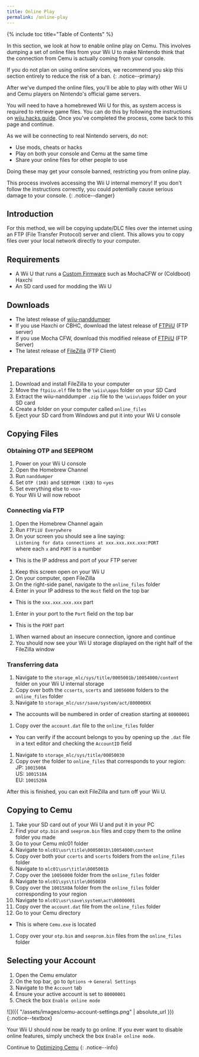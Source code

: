 ```yaml
---
title: Online Play
permalink: /online-play
---
```


{% include toc title="Table of Contents" %}

In this section, we look at how to enable online play on Cemu. This involves dumping a set of online files from your Wii U to make Nintendo think that the connection from Cemu is actually coming from your console.

If you do not plan on using online services, we recommend you skip this section entirely to reduce the risk of a ban.
{: .notice--primary}

After we've dumped the online files, you'll be able to play with other Wii U and Cemu players on Nintendo's official game servers.

You will need to have a homebrewed Wii U for this, as system access is required to retrieve game files. You can do this by following the instructions on [wiiu.hacks.guide](https://wiiu.hacks.guide/). Once you've completed the process, come back to this page and continue.

As we will be connecting to real Nintendo servers, do not:
- Use mods, cheats or hacks
- Play on both your console and Cemu at the same time
- Share your online files for other people to use

Doing these may get your console banned, restricting you from online play.

This process involves accessing the Wii U internal memory! If you don't follow the instructions correctly, you could potentially cause serious damage to your console.
{: .notice--danger}

## Introduction

For this method, we will be copying update/DLC files over the internet using an FTP (File Transfer Protocol) server and client. This allows you to copy files over your local network directly to your computer.

## Requirements

- A Wii U that runs a [Custom Firmware](https://wiiu.hacks.guide/) such as MochaCFW or (Coldboot) Haxchi
- An SD card used for modding the Wii U

## Downloads

- The latest release of [wiiu-nanddumper](https://github.com/koolkdev/wiiu-nanddumper/releases)
- If you use Haxchi or CBHC, download the latest release of [FTPiiU](https://github.com/FIX94/ftpiiu/releases) (FTP server)
- If you use Mocha CFW, download this modified release of [FTPiiU](/assets/files/ftpiiu_everywhere.elf) (FTP Server)
- The latest release of [FileZilla](https://filezilla-project.org/download.php?show_all=1) (FTP Client)

## Preparations

1. Download and install FileZilla to your computer
1. Move the `ftpiiu.elf` file to the `\wiiu\apps` folder on your SD Card
1. Extract the wiiu-nanddumper `.zip` file to the `\wiiu\apps` folder on your SD card
1. Create a folder on your computer called `online_files`
1. Eject your SD card from Windows and put it into your Wii U console

## Copying Files

### Obtaining OTP and SEEPROM

1. Power on your Wii U console
1. Open the Homebrew Channel
1. Run `nanddumper`
1. Set `OTP (1KB)` and `SEEPROM (1KB)` to `<yes`
1. Set everything else to `<no>`
1. Your Wii U will now reboot

### Connecting via FTP

1. Open the Homebrew Channel again
1. Run `FTPiiU Everywhere`
1. On your screen you should see a line saying:<br>
    `Listening for data connections at xxx.xxx.xxx.xxx:PORT`<br>
    where each `x` and `PORT` is a number
  - This is the IP address and port of your FTP server
1. Keep this screen open on your Wii U
1. On your computer, open FileZilla
1. On the right-side panel, navigate to the `online_files` folder
1. Enter in your IP address to the `Host` field on the top bar
  - This is the `xxx.xxx.xxx.xxx` part
1. Enter in your port to the `Port` field on the top bar
  - This is the `PORT` part
1. When warned about an insecure connection, ignore and continue
1. You should now see your Wii U storage displayed on the right half of the FileZilla window

### Transferring data

1. Navigate to the `storage_mlc/sys/title/0005001b/10054000/content` folder on your Wii U internal storage
1. Copy over both the `ccserts`, `scerts` and `10056000` folders to the `online_files` folder
1. Navigate to `storage_mlc/usr/save/system/act/800000XX`
  - The accounts will be numbered in order of creation starting at `80000001`
1. Copy over the `account.dat` file to the `online_files` folder
  - You can verify if the account belongs to you by opening up the `.dat` file in a text editor and checking the `AccountID` field
1. Navigate to `storage_mlc/sys/title/00050030`
1. Copy over the folder to `online_files` that corresponds to your region:<br>
  JP: `1001500A`<br>
  US: `1001510A`<br>
  EU: `1001520A`

After this is finished, you can exit FileZilla and turn off your Wii U.

## Copying to Cemu

1. Take your SD card out of your Wii U and put it in your PC
1. Find your `otp.bin` and `seeprom.bin` files and copy them to the online folder you made
1. Go to your Cemu mlc01 folder
1. Navigate to `mlc01\usr\title\0005001b\10054000\content`
1. Copy over both your `ccerts` and `scerts` folders from the `online_files` folder
1. Navigate to `mlc01\usr\title\0005001b`
1. Copy over the `10056000` folder from the `online_files` folder
1. Navigate to `mlc01\sys\title\0050030`
1. Copy over the `10015X0A` folder from the `online_files` folder corresponding to your region
1. Navigate to `mlc01\usr\save\system\act\80000001`
1. Copy over the `account.dat` file from the `online_files` folder
1. Go to your Cemu directory
  - This is where `Cemu.exe` is located
1. Copy over your `otp.bin` and `seeprom.bin` files from the `online_files` folder

## Selecting your Account

1. Open the Cemu emulator
1. On the top bar, go to `Options` -> `General Settings`
1. Navigate to the `Account` tab
1. Ensure your active account is set to `80000001`
1. Check the box `Enable online mode`

![]({{ "/assets/images/cemu-account-settings.png" | absolute_url }})
{:.notice--textbox}

Your Wii U should now be ready to go online. If you ever want to disable online features, simply uncheck the box `Enable online mode`.

Continue to [Optimizing Cemu](optimizing-cemu)
{: .notice--info}

